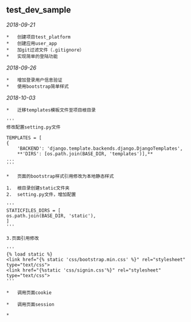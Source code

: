## test_dev_sample

*2018-09-21*

	*	创建项目test_platform
	*	创建应用user_app
	*	加git过滤文件（.gitignore）
	*	实现简单的登陆功能

*2018-09-26*

	*	增加登录用户信息验证
	*	使用bootstrap简单样式

*2018-10-03*

	*	迁移templates模板文件至项目根目录
	
	'''
	修改配置setting.py文件

	TEMPLATES = [
    {
        'BACKEND': 'django.template.backends.django.DjangoTemplates',
        **'DIRS': [os.path.join(BASE_DIR, 'templates')],**
    ...
	'''

	*	页面的bootstrap样式引用修改为本地静态样式
	
	1.	根目录创建static文件夹
	2.	setting.py文件，增加配置

	'''
	STATICFILES_DIRS = [
    os.path.join(BASE_DIR, 'static'),
	]
	'''

	3.页面引用修改

	'''
	{% load static %}
    <link href="{% static 'css/bootstrap.min.css' %}" rel="stylesheet" type="text/css">
    <link href="{%static 'css/signin.css'%}" rel="stylesheet" type="text/css">
	'''

	*	调用页面cookie

	*	调用页面session

	*